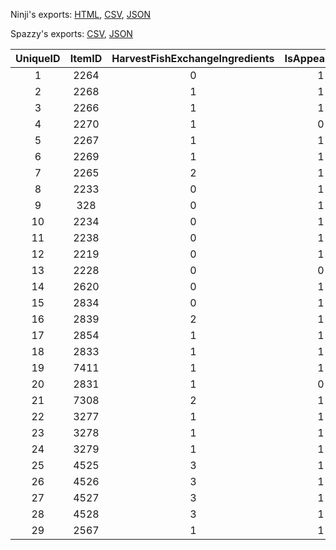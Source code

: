 Ninji's exports: [HTML](https://wuffs.org/acnh/bcsv_160/html/CalendarEventHarvestFishExchange.html), [CSV](https://wuffs.org/acnh/bcsv_160/csv/CalendarEventHarvestFishExchange.csv), [JSON](https://wuffs.org/acnh/bcsv_160/json/CalendarEventHarvestFishExchange.json)

Spazzy's exports: [CSV](https://github.com/McSpazzy/acnh-csv/blob/master/CalendarEventHarvestFishExchange.csv), [JSON](https://github.com/McSpazzy/acnh-json/blob/master/CalendarEventHarvestFishExchange.json)

| UniqueID | ItemID | HarvestFishExchangeIngredients | IsAppearNorth | IsAppearSouth | IsGive | IsWant | Special | _1b525407 |
|:--:|:--:|:--:|:--:|:--:|:--:|:--:|:--:|:--:|
| 1 | 2264 | 0 | 1 | 1 | 0 | 1 | 0 | 0 | 
| 2 | 2268 | 1 | 1 | 0 | 1 | 1 | 1 | 0 | 
| 3 | 2266 | 1 | 1 | 1 | 1 | 1 | 0 | 0 | 
| 4 | 2270 | 1 | 0 | 1 | 1 | 1 | 0 | 0 | 
| 5 | 2267 | 1 | 1 | 1 | 1 | 0 | 1 | 0 | 
| 6 | 2269 | 1 | 1 | 1 | 1 | 0 | 1 | 0 | 
| 7 | 2265 | 2 | 1 | 1 | 1 | 0 | 0 | 1 | 
| 8 | 2233 | 0 | 1 | 0 | 0 | 1 | 0 | 0 | 
| 9 | 328 | 0 | 1 | 1 | 0 | 1 | 0 | 0 | 
| 10 | 2234 | 0 | 1 | 1 | 0 | 1 | 0 | 0 | 
| 11 | 2238 | 0 | 1 | 0 | 0 | 0 | 0 | 0 | 
| 12 | 2219 | 0 | 1 | 1 | 0 | 1 | 0 | 0 | 
| 13 | 2228 | 0 | 0 | 1 | 0 | 1 | 0 | 0 | 
| 14 | 2620 | 0 | 1 | 1 | 0 | 1 | 0 | 0 | 
| 15 | 2834 | 0 | 1 | 1 | 0 | 1 | 0 | 0 | 
| 16 | 2839 | 2 | 1 | 1 | 1 | 0 | 0 | 0 | 
| 17 | 2854 | 1 | 1 | 1 | 0 | 0 | 0 | 0 | 
| 18 | 2833 | 1 | 1 | 0 | 1 | 1 | 0 | 0 | 
| 19 | 7411 | 1 | 1 | 0 | 1 | 0 | 1 | 0 | 
| 20 | 2831 | 1 | 0 | 1 | 1 | 0 | 1 | 0 | 
| 21 | 7308 | 2 | 1 | 1 | 1 | 0 | 0 | 1 | 
| 22 | 3277 | 1 | 1 | 0 | 1 | 0 | 0 | 0 | 
| 23 | 3278 | 1 | 1 | 0 | 1 | 0 | 0 | 0 | 
| 24 | 3279 | 1 | 1 | 0 | 1 | 0 | 0 | 0 | 
| 25 | 4525 | 3 | 1 | 1 | 1 | 0 | 0 | 0 | 
| 26 | 4526 | 3 | 1 | 1 | 1 | 0 | 0 | 0 | 
| 27 | 4527 | 3 | 1 | 1 | 1 | 0 | 0 | 0 | 
| 28 | 4528 | 3 | 1 | 1 | 1 | 0 | 0 | 0 | 
| 29 | 2567 | 1 | 1 | 1 | 1 | 0 | 0 | 0 | 
